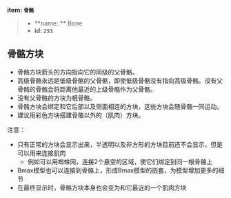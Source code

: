 <!-- BEGIN_AUTOGEN: do NOT edit in this block -->

**item: `骨骼`**

> * **name: ** Bone
> * **id: `253`**

<!-- END_AUTOGEN-->
## 骨骼方块
* 骨骼方块箭头的方向指向它的同级的父骨骼。
* 高级骨骼永远是低级骨骼的父骨骼，即使低级骨骼没有指向高级骨骼。没有父骨骼的骨骼会将距离他最近的上级骨骼作为父骨骼。 
* 没有父骨骼的方块为根骨骼。
* 骨骼方块会绑定和它后部以及侧面相连的方块，这些方块会随骨骼一同运动。
* 建议用彩色方块搭建骨骼以外的（肌肉）方块。

注意：
- 只有正常的方块会显示出来，半透明以及非方形的方块目前还不会显示，但是可以用来连接肌肉
   - 例如可以用蜘蛛网，连接2个悬空的区域，使它们绑定到同一根骨骼上
- Bmax模型也可以连接到骨骼上，形成Bmax模型的嵌套，为模型增加更多的细节
- 在最终显示时，骨骼方块本身也会变为和它最近的一个肌肉方块
